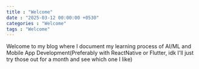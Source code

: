```yaml
---
title : "Welcome"
date : "2025-03-12 00:00:00 +0530"
categories : "Welcome"
tags : "Welcome"
---
```




Welcome to my blog where I document my learning process of AI/ML and Mobile App Development(Preferably with ReactNative or Flutter, idk I'll just try those out for a month and see which one I like)